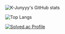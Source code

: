 ![K-Junyyy's GitHub stats](https://github-readme-stats.vercel.app/api?username=Bonbon315&show_icons=true&theme=dark)

![Top Langs](https://github-readme-stats.vercel.app/api/top-langs/?username=Bonbon315&layout=Demo&theme=compact)

[![Solved.ac Profile](http://mazassumnida.wtf/api/generate_badge?boj=dallastexas)](https://solved.ac/dallastexas)

